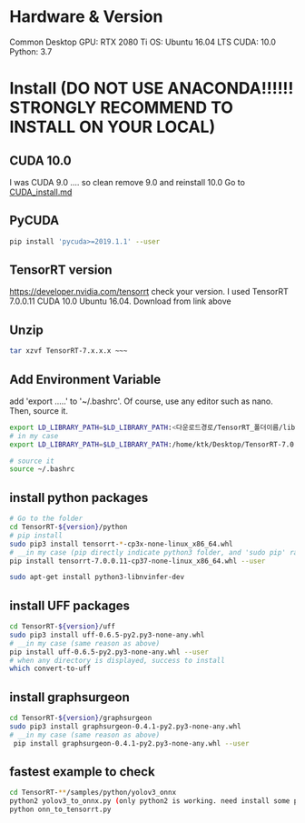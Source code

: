 # Hardware & Version
Common Desktop
GPU: RTX 2080 Ti
OS: Ubuntu 16.04 LTS
CUDA: 10.0
Python: 3.7

# Install (DO NOT USE ANACONDA!!!!!! STRONGLY RECOMMEND TO INSTALL ON YOUR LOCAL)
## CUDA 10.0
I was CUDA 9.0 .... so clean remove 9.0 and reinstall 10.0
Go to [CUDA_install.md](CUDA_install.md)

## PyCUDA
```bash
pip install 'pycuda>=2019.1.1' --user
```

## TensorRT version
https://developer.nvidia.com/tensorrt
check your version. I used TensorRT 7.0.0.11 CUDA 10.0 Ubuntu 16.04.
Download from link above

## Unzip
```bash
tar xzvf TensorRT-7.x.x.x ~~~ 
```

## Add Environment Variable
add 'export .....' to  '~/.bashrc'. Of course, use any editor such as nano. Then, source it.
```bash
export LD_LIBRARY_PATH=$LD_LIBRARY_PATH:<다운로드경로/TensorRT_폴더이름/lib>
# in my case
export LD_LIBRARY_PATH=$LD_LIBRARY_PATH:/home/ktk/Desktop/TensorRT-7.0.0.11/lib

# source it
source ~/.bashrc
```
## install python packages
```bash
# Go to the folder
cd TensorRT-${version}/python
# pip install
sudo pip3 install tensorrt-*-cp3x-none-linux_x86_64.whl
# __in my case (pip directly indicate python3 folder, and 'sudo pip' raise error in my env)__
pip install tensorrt-7.0.0.11-cp37-none-linux_x86_64.whl --user

sudo apt-get install python3-libnvinfer-dev
```

## install UFF packages
```bash
cd TensorRT-${version}/uff
sudo pip3 install uff-0.6.5-py2.py3-none-any.whl
# __in my case (same reason as above)
pip install uff-0.6.5-py2.py3-none-any.whl --user
# when any directory is displayed, success to install
which convert-to-uff 
```

## install graphsurgeon
```bash
cd TensorRT-${version}/graphsurgeon
sudo pip3 install graphsurgeon-0.4.1-py2.py3-none-any.whl
# __in my case (same reason as above)
 pip install graphsurgeon-0.4.1-py2.py3-none-any.whl --user
 ```
 
 ## fastest example to check
 ```bash
 cd TensorRT-**/samples/python/yolov3_onnx
 python2 yolov3_to_onnx.py (only python2 is working. need install some packages)
 python onn_to_tensorrt.py 
 ```
